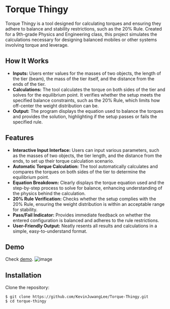 # Torque Thingy
Torque Thingy is a tool designed for calculating torques and ensuring they adhere to balance and stability restrictions, such as the 20% Rule. Created for a 9th-grade Physics and Engineering class, this project simulates the calculations necessary for designing balanced mobiles or other systems involving torque and leverage.

## How It Works
- **Inputs:** Users enter values for the masses of two objects, the length of the tier (beam), the mass of the tier itself, and the distance from the ends of the tier.
- **Calculations:** The tool calculates the torque on both sides of the tier and solves for the equilibrium point. It verifies whether the setup meets the specified balance constraints, such as the 20% Rule, which limits how off-center the weight distribution can be.
- **Output:** The program displays the equation used to balance the torques and provides the solution, highlighting if the setup passes or fails the specified rule.

## Features
- **Interactive Input Interface:** Users can input various parameters, such as the masses of two objects, the tier length, and the distance from the ends, to set up their torque calculation scenario.
- **Automatic Torque Calculation:** The tool automatically calculates and compares the torques on both sides of the tier to determine the equilibrium point.
- **Equation Breakdown:** Clearly displays the torque equation used and the step-by-step process to solve for balance, enhancing understanding of the physics behind the calculation.
- **20% Rule Verification:** Checks whether the setup complies with the 20% Rule, ensuring the weight distribution is within an acceptable range for stability.
- **Pass/Fail Indicator:** Provides immediate feedback on whether the entered configuration is balanced and adheres to the rule restrictions.
- **User-Friendly Output:** Neatly resents all results and calculations in a simple, easy-to-understand format.

## Demo
Check [demo](https://torque.glitch.me/).
![image](https://github.com/user-attachments/assets/7c08fc33-de05-4c7e-8bc0-74e3ac9d99ca)

## Installation
Clone the repository:
```
$ git clone https://github.com/KevinJuwangLee/Torque-Thingy.git
$ cd torque-thingy
```

